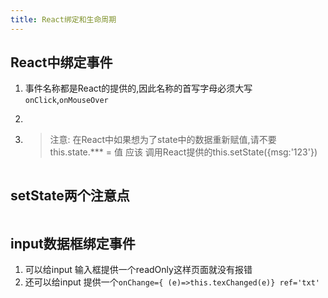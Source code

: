 ```yaml
---
title: React绑定和生命周期
---
```

## React中绑定事件 
1. 事件名称都是React的提供的,因此名称的首写字母必须大写`onClick`,`onMouseOver`
2.  <img :src="$withBase('/front/react/button绑定事件.png')">

3. 
    > 注意: 在React中如果想为了state中的数据重新赋值,请不要 this.state.*** = 值
    > 应该 调用React提供的this.setState({msg:'123'})


<img :src="$withBase('/front/react/React传参.png')">

## setState两个注意点
<img :src="$withBase('/front/react/setState.png')">

## input数据框绑定事件
1. 可以给input 输入框提供一个readOnly这样页面就没有报错
2. 还可以给input 提供一个`onChange={ (e)=>this.texChanged(e)} ref='txt'` 
<img :src="$withBase('/front/react/input事件绑定.png')">

